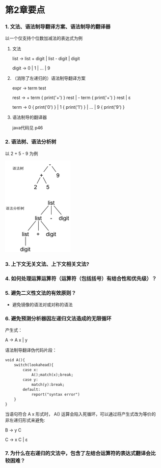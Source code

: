 # 第2章要点

### 1. 文法、语法制导翻译方案、语法制导的翻译器

以一个仅支持个位数加减法的表达式为例

1. 文法

    list -> list + digit | list - digit | digit
    
    digit -> 0 | 1 | … | 9

2. （消除了左递归的）语法制导翻译方案

    expr -> term test
    
    rest -> + term { print('+') } rest | - term { print('+') } rest | ε
    
    term -> 0 { print('0') } | 1 { print('1') } | … | 9 { print('9') }
                                
4. 语法制导的翻译器
    
    java代码见 p46

### 2. 语法树、语法分析树

以 2 + 5 - 9 为例

![语法树和语法分析树](assets/dragonbook-keypoint-2.2-2.png)

### 3. 上下文无关文法、上下文相关文法?

### 4. 如何处理运算运算符（运算符（包括括号）有结合性和优先级）？

### 5. 避免二义性文法的有效原则？

- 避免镜像的语法对或对称的语法

### 6. 避免预测分析器因左递归文法造成的无限循环

产生式：

A -> A x | y

语法制导翻译伪代码片段：

    void A(){
        switch(lookahead){
            case x:
                A();match(x);break;
            case y:
                match(y):break;
            default:
                report("syntax error")
        }
    }

当语句符合 A x 形式时， A() 运算会陷入死循环，可以通过将产生式改为等价的非左递归形式来避免: 

B -> y C

C -> x C | ε

### 7. 为什么在右递归的文法中，包含了左结合运算符的表达式翻译会比较困难？